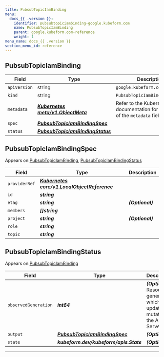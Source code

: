 ```yaml
---
title: PubsubTopicIamBinding
menu:
  docs_{{ .version }}:
    identifier: pubsubtopiciambinding-google.kubeform.com
    name: PubsubTopicIamBinding
    parent: google.kubeform.com-reference
    weight: 1
menu_name: docs_{{ .version }}
section_menu_id: reference
---
```


## PubsubTopicIamBinding
| Field | Type | Description |
| ------ | ----- | ----------- |
| `apiVersion` | string | `google.kubeform.com/v1alpha1` |
|    `kind` | string | `PubsubTopicIamBinding` |
| `metadata` | ***[Kubernetes meta/v1.ObjectMeta](https://kubernetes.io/docs/reference/generated/kubernetes-api/v1.13/#objectmeta-v1-meta)***|Refer to the Kubernetes API documentation for the fields of the `metadata` field.|
| `spec` | ***[PubsubTopicIamBindingSpec](#pubsubtopiciambindingspec)***||
| `status` | ***[PubsubTopicIamBindingStatus](#pubsubtopiciambindingstatus)***||
## PubsubTopicIamBindingSpec

Appears on:[PubsubTopicIamBinding](#pubsubtopiciambinding), [PubsubTopicIamBindingStatus](#pubsubtopiciambindingstatus)

| Field | Type | Description |
| ------ | ----- | ----------- |
| `providerRef` | ***[Kubernetes core/v1.LocalObjectReference](https://kubernetes.io/docs/reference/generated/kubernetes-api/v1.13/#localobjectreference-v1-core)***||
| `id` | ***string***||
| `etag` | ***string***| ***(Optional)*** |
| `members` | ***[]string***||
| `project` | ***string***| ***(Optional)*** |
| `role` | ***string***||
| `topic` | ***string***||
## PubsubTopicIamBindingStatus

Appears on:[PubsubTopicIamBinding](#pubsubtopiciambinding)

| Field | Type | Description |
| ------ | ----- | ----------- |
| `observedGeneration` | ***int64***| ***(Optional)*** Resource generation, which is updated on mutation by the API Server.|
| `output` | ***[PubsubTopicIamBindingSpec](#pubsubtopiciambindingspec)***| ***(Optional)*** |
| `state` | ***kubeform.dev/kubeform/apis.State***| ***(Optional)*** |
---
